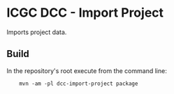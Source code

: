 ICGC DCC - Import Project
===

Imports project data.


Build
---

In the repository's root execute from the command line:

        mvn -am -pl dcc-import-project package


